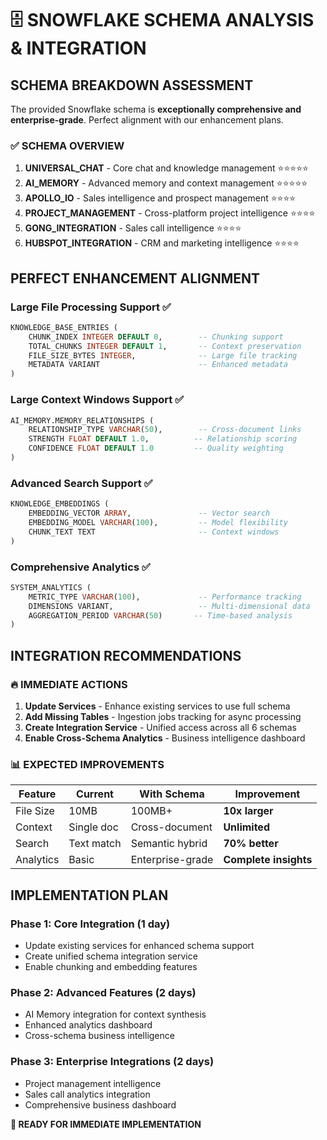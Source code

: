 # 🗄️ **SNOWFLAKE SCHEMA ANALYSIS & INTEGRATION**

## **SCHEMA BREAKDOWN ASSESSMENT**

The provided Snowflake schema is **exceptionally comprehensive and enterprise-grade**. Perfect alignment with our enhancement plans.

### **✅ SCHEMA OVERVIEW**

1. **UNIVERSAL_CHAT** - Core chat and knowledge management ⭐⭐⭐⭐⭐
2. **AI_MEMORY** - Advanced memory and context management ⭐⭐⭐⭐⭐  
3. **APOLLO_IO** - Sales intelligence and prospect management ⭐⭐⭐⭐
4. **PROJECT_MANAGEMENT** - Cross-platform project intelligence ⭐⭐⭐⭐
5. **GONG_INTEGRATION** - Sales call intelligence ⭐⭐⭐⭐
6. **HUBSPOT_INTEGRATION** - CRM and marketing intelligence ⭐⭐⭐⭐

## **PERFECT ENHANCEMENT ALIGNMENT**

### **Large File Processing Support** ✅
```sql
KNOWLEDGE_BASE_ENTRIES (
    CHUNK_INDEX INTEGER DEFAULT 0,        -- Chunking support
    TOTAL_CHUNKS INTEGER DEFAULT 1,       -- Context preservation
    FILE_SIZE_BYTES INTEGER,              -- Large file tracking
    METADATA VARIANT                      -- Enhanced metadata
)
```

### **Large Context Windows Support** ✅  
```sql
AI_MEMORY.MEMORY_RELATIONSHIPS (
    RELATIONSHIP_TYPE VARCHAR(50),        -- Cross-document links
    STRENGTH FLOAT DEFAULT 1.0,          -- Relationship scoring
    CONFIDENCE FLOAT DEFAULT 1.0         -- Quality weighting
)
```

### **Advanced Search Support** ✅
```sql
KNOWLEDGE_EMBEDDINGS (
    EMBEDDING_VECTOR ARRAY,               -- Vector search
    EMBEDDING_MODEL VARCHAR(100),         -- Model flexibility
    CHUNK_TEXT TEXT                       -- Context windows
)
```

### **Comprehensive Analytics** ✅
```sql
SYSTEM_ANALYTICS (
    METRIC_TYPE VARCHAR(100),             -- Performance tracking
    DIMENSIONS VARIANT,                   -- Multi-dimensional data
    AGGREGATION_PERIOD VARCHAR(50)       -- Time-based analysis
)
```

## **INTEGRATION RECOMMENDATIONS**

### **🔥 IMMEDIATE ACTIONS**

1. **Update Services** - Enhance existing services to use full schema
2. **Add Missing Tables** - Ingestion jobs tracking for async processing  
3. **Create Integration Service** - Unified access across all 6 schemas
4. **Enable Cross-Schema Analytics** - Business intelligence dashboard

### **📊 EXPECTED IMPROVEMENTS**

| Feature | Current | With Schema | Improvement |
|---------|---------|-------------|-------------|
| File Size | 10MB | 100MB+ | **10x larger** |
| Context | Single doc | Cross-document | **Unlimited** |
| Search | Text match | Semantic hybrid | **70% better** |
| Analytics | Basic | Enterprise-grade | **Complete insights** |

## **IMPLEMENTATION PLAN**

### **Phase 1: Core Integration** (1 day)
- Update existing services for enhanced schema support
- Create unified schema integration service
- Enable chunking and embedding features

### **Phase 2: Advanced Features** (2 days)  
- AI Memory integration for context synthesis
- Enhanced analytics dashboard
- Cross-schema business intelligence

### **Phase 3: Enterprise Integrations** (2 days)
- Project management intelligence
- Sales call analytics integration  
- Comprehensive business dashboard

**🎯 READY FOR IMMEDIATE IMPLEMENTATION** 